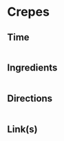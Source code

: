 # Crepes

## Time 
```

```

## Ingredients
```

```


## Directions
```

```


## Link(s)
```

```
